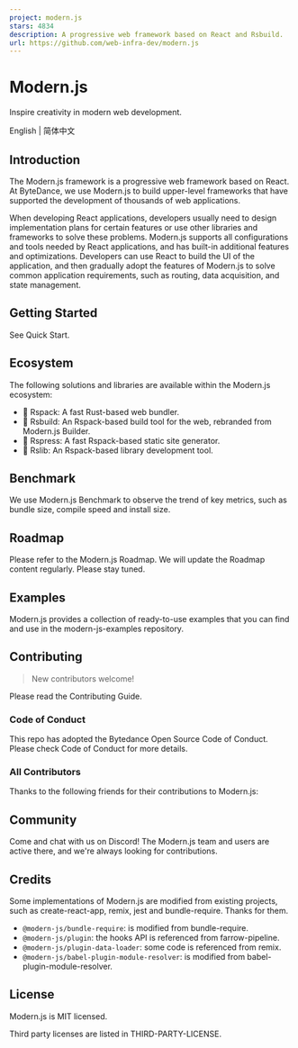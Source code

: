 ```yaml
---
project: modern.js
stars: 4834
description: A progressive web framework based on React and Rsbuild.
url: https://github.com/web-infra-dev/modern.js
---
```


Modern.js
=========

Inspire creativity in modern web development.

English | 简体中文

Introduction
------------

The Modern.js framework is a progressive web framework based on React. At ByteDance, we use Modern.js to build upper-level frameworks that have supported the development of thousands of web applications.

When developing React applications, developers usually need to design implementation plans for certain features or use other libraries and frameworks to solve these problems. Modern.js supports all configurations and tools needed by React applications, and has built-in additional features and optimizations. Developers can use React to build the UI of the application, and then gradually adopt the features of Modern.js to solve common application requirements, such as routing, data acquisition, and state management.

Getting Started
---------------

See Quick Start.

Ecosystem
---------

The following solutions and libraries are available within the Modern.js ecosystem:

-   🦀 Rspack: A fast Rust-based web bundler.
-   🐬 Rsbuild: An Rspack-based build tool for the web, rebranded from Modern.js Builder.
-   🐹 Rspress: A fast Rspack-based static site generator.
-   🦄 Rslib: An Rspack-based library development tool.

Benchmark
---------

We use Modern.js Benchmark to observe the trend of key metrics, such as bundle size, compile speed and install size.

Roadmap
-------

Please refer to the Modern.js Roadmap. We will update the Roadmap content regularly. Please stay tuned.

Examples
--------

Modern.js provides a collection of ready-to-use examples that you can find and use in the modern-js-examples repository.

Contributing
------------

> New contributors welcome!

Please read the Contributing Guide.

### Code of Conduct

This repo has adopted the Bytedance Open Source Code of Conduct. Please check Code of Conduct for more details.

### All Contributors

Thanks to the following friends for their contributions to Modern.js:

Community
---------

Come and chat with us on Discord! The Modern.js team and users are active there, and we're always looking for contributions.

Credits
-------

Some implementations of Modern.js are modified from existing projects, such as create-react-app, remix, jest and bundle-require. Thanks for them.

-   `@modern-js/bundle-require`: is modified from bundle-require.
-   `@modern-js/plugin`: the hooks API is referenced from farrow-pipeline.
-   `@modern-js/plugin-data-loader`: some code is referenced from remix.
-   `@modern-js/babel-plugin-module-resolver`: is modified from babel-plugin-module-resolver.

License
-------

Modern.js is MIT licensed.

Third party licenses are listed in THIRD-PARTY-LICENSE.
